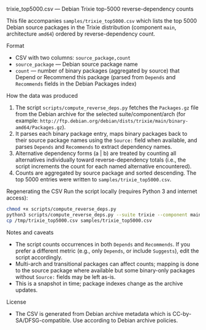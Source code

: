 trixie_top5000.csv — Debian Trixie top-5000 reverse-dependency counts

This file accompanies `samples/trixie_top5000.csv` which lists the top 5000 Debian source packages in the Trixie distribution (component `main`, architecture `amd64`) ordered by reverse-dependency count.

Format
- CSV with two columns: `source_package,count`
- `source_package` — Debian source package name
- `count` — number of binary packages (aggregated by source) that Depend or Recommend this package (parsed from `Depends` and `Recommends` fields in the Debian Packages index)

How the data was produced
1. The script `scripts/compute_reverse_deps.py` fetches the `Packages.gz` file from the Debian archive for the selected suite/component/arch (for example: `http://ftp.debian.org/debian/dists/trixie/main/binary-amd64/Packages.gz`).
2. It parses each binary package entry, maps binary packages back to their source package names using the `Source:` field when available, and parses `Depends` and `Recommends` to extract dependency names.
3. Alternative dependency forms (a | b) are treated by counting all alternatives individually toward reverse-dependency totals (i.e., the script increments the count for each named alternative encountered).
4. Counts are aggregated by source package and sorted descending. The top 5000 entries were written to `samples/trixie_top5000.csv`.

Regenerating the CSV
Run the script locally (requires Python 3 and internet access):

```bash
chmod +x scripts/compute_reverse_deps.py
python3 scripts/compute_reverse_deps.py --suite trixie --component main --arch amd64 --top 5000 > /tmp/trixie_top5000.csv 2> /tmp/trixie_compute.log
cp /tmp/trixie_top5000.csv samples/trixie_top5000.csv
```

Notes and caveats
- The script counts occurrences in both `Depends` and `Recommends`. If you prefer a different metric (e.g., only `Depends`, or include `Suggests`), edit the script accordingly.
- Multi-arch and transitional packages can affect counts; mapping is done to the source package where available but some binary-only packages without `Source:` fields may be left as-is.
- This is a snapshot in time; package indexes change as the archive updates.

License
- The CSV is generated from Debian archive metadata which is CC-by-SA/DFSG-compatible. Use according to Debian archive policies.
